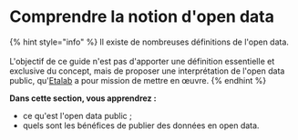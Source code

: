 # Comprendre la notion d'open data

{% hint style="info" %}
Il existe de nombreuses définitions de l'open data. \
\
L'objectif de ce guide n'est pas d'apporter une définition essentielle et exclusive du concept, mais de proposer une interprétation de l'open data public, qu'[Etalab](https://www.etalab.gouv.fr/) a pour mission de mettre en œuvre.
{% endhint %}

**Dans cette section, vous apprendrez :**&#x20;

* ce qu'est l'open data public ;
* quels sont les bénéfices de publier des données en open data.
